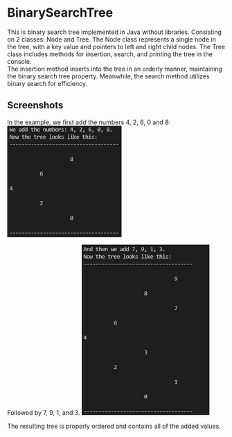 # BinarySearchTree

This is binary search tree implemented in Java without libraries. Consisting on 2 classes: Node and Tree. The Node class represents a single node in the tree, with a key value and pointers to left and right child nodes. The Tree class includes methods for insertion, search, and printing the tree in the console.  
The insertion method inserts into the tree in an orderly manner, maintaining the binary search tree property. Meanwhile, the search method utilizes binary search for efficiency. 

## Screenshots  

In the example, we first add the numbers 4, 2, 6, 0 and 8:
<img src="screenshots/code1.png"  alt="code1">
  
Followed by 7, 9, 1, and 3. 
<img src="screenshots/code2.png"  alt="code2">

The resulting tree is properly ordered and contains all of the added values.

</p>
